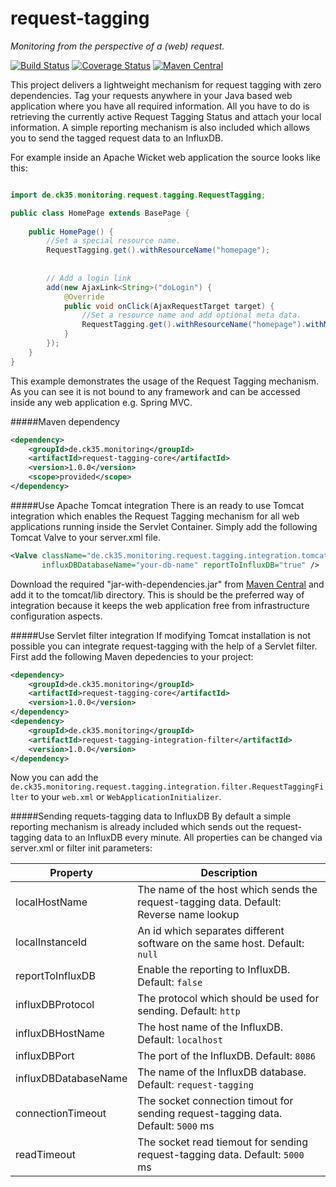 # request-tagging

*Monitoring from the perspective of a (web) request.*

[![Build Status](https://travis-ci.org/CK35/request-tagging.svg?branch=master)](https://travis-ci.org/CK35/request-tagging)
[![Coverage Status](https://coveralls.io/repos/github/CK35/request-tagging/badge.svg?branch=master)](https://coveralls.io/github/CK35/request-tagging?branch=master)
[![Maven Central](https://maven-badges.herokuapp.com/maven-central/de.ck35.monitoring/request-tagging-core/badge.svg?style=flat)](http://search.maven.org/#search|ga|1|g%3Ade.ck35.monitoring)

This project delivers a lightweight mechanism for request tagging with zero dependencies. Tag your requests anywhere in your Java based web application where you have all required information. All you have to do is retrieving the currently active Request Tagging Status and attach your local information. A simple reporting mechanism is also included which allows you to send the tagged request data to an InfluxDB.

For example inside an Apache Wicket web application the source looks like this:

```java

import de.ck35.monitoring.request.tagging.RequestTagging;

public class HomePage extends BasePage {
    
    public HomePage() {
        //Set a special resource name.
        RequestTagging.get().withResourceName("homepage");
        
        
        // Add a login link 
        add(new AjaxLink<String>("doLogin") {
            @Override
            public void onClick(AjaxRequestTarget target) {
                //Set a resource name and add optional meta data.
                RequestTagging.get().withResourceName("homepage").withMetaData("action", "login");
            }
        });
    }
}
```
This example demonstrates the usage of the Request Tagging mechanism. As you can see it is not bound to any framework and can be accessed inside any web application e.g. Spring MVC.

#####Maven dependency
```xml
<dependency>
    <groupId>de.ck35.monitoring</groupId>
    <artifactId>request-tagging-core</artifactId>
    <version>1.0.0</version>
    <scope>provided</scope>
</dependency>
```

#####Use Apache Tomcat integration
There is an ready to use Tomcat integration which enables the Request Tagging mechanism for all web applications running inside the Servlet Container. Simply add the following Tomcat Valve to your server.xml file.
```xml
<Valve className="de.ck35.monitoring.request.tagging.integration.tomcat.RequestTaggingValve" 
       influxDBDatabaseName="your-db-name" reportToInfluxDB="true" />
```
Download the required "jar-with-dependencies.jar" from [Maven Central](http://search.maven.org/#search|ga|1|a%3A%22request-tagging-integration-tomcat%22) and add it to the tomcat/lib directory.
This is should be the preferred way of integration because it keeps the web application free from infrastructure configuration aspects.  

#####Use Servlet filter integration
If modifying Tomcat installation is not possible you can integrate request-tagging with the help of a Servlet filter. First add the following Maven depedencies to your project:
```xml
<dependency>
    <groupId>de.ck35.monitoring</groupId>
    <artifactId>request-tagging-core</artifactId>
    <version>1.0.0</version>
</dependency>
<dependency>
    <groupId>de.ck35.monitoring</groupId>
    <artifactId>request-tagging-integration-filter</artifactId>
    <version>1.0.0</version>
</dependency>
```
Now you can add the `de.ck35.monitoring.request.tagging.integration.filter.RequestTaggingFilter` to your `web.xml` or `WebApplicationInitializer`.

#####Sending requets-tagging data to InfluxDB
By default a simple reporting mechanism is already included which sends out the request-tagging data to an InfluxDB every minute.
All properties can be changed via server.xml or filter init parameters:

| Property                  | Description                                       |
|---------------------------|----------------------------------------------------------------------------|
| localHostName| The name of the host which sends the request-tagging data. Default: Reverse name lookup |
| localInstanceId| An id which separates different software on the same host. Default: `null`|
| reportToInfluxDB| Enable the reporting to InfluxDB. Default: `false`|
| influxDBProtocol| The protocol which should be used for sending. Default: `http`|
| influxDBHostName| The host name of the InfluxDB. Default: `localhost`|
| influxDBPort| The port of the InfluxDB. Default: `8086`|
| influxDBDatabaseName| The name of the InfluxDB database. Default: `request-tagging`|
| connectionTimeout| The socket connection timout for sending request-tagging data. Default: `5000` ms|
| readTimeout| The socket read tiemout for sending request-tagging data. Default: `5000` ms|
